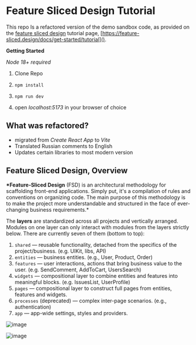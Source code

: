 # Feature Sliced Design Tutorial

This repo Is a refactored version of the demo sandbox code, as provided on the [feature sliced design](feature-sliced.design) tutorial page, [https://feature-sliced.design/docs/get-started/tutorial]().

**Getting Started**

_Node 18+ required_

1. Clone Repo
2. ```
   npm install
   ```
3. ```
   npm run dev
   ```
4. open _localhost:5173_ in your browser of choice

## What was refactored?

- migrated from _Create React App_ to _Vite_
- Translated Russian comments to English
- Updates certain libraries to most modern version

## Feature Sliced Design, Overview

**\*Feature-Sliced Design** (FSD) is an architectural methodology for scaffolding front-end applications. Simply put, it's a compilation of rules and conventions on organizing code. The main purpose of this methodology is to make the project more understandable and structured in the face of ever-changing business requirements.\*

The **layers** are standardized across all projects and vertically arranged. Modules on one layer can only interact with modules from the layers strictly below. There are currently seven of them (bottom to top):

1. `shared` — reusable functionality, detached from the specifics of the project/business. (e.g. UIKit, libs, API)
2. `entities` — business entities. (e.g., User, Product, Order)
3. `features` — user interactions, actions that bring business value to the user. (e.g. SendComment, AddToCart, UsersSearch)
4. `widgets` — compositional layer to combine entities and features into meaningful blocks. (e.g. IssuesList, UserProfile)
5. `pages` — compositional layer to construct full pages from entities, features and widgets.
6. `processes` (deprecated) — complex inter-page scenarios. (e.g., authentication)
7. `app` — app-wide settings, styles and providers.

![image](https://github.com/zhwatts/Feature-Sliced-Design-tutorial/assets/9981733/4aa5fd21-be93-4f02-bb5f-26b72145f144)

![image](https://github.com/zhwatts/Feature-Sliced-Design-tutorial/assets/9981733/a5241d70-319e-4dde-8021-a399b1b66335)

